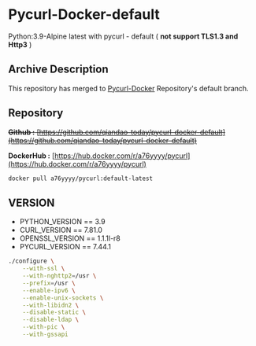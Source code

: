 # **Pycurl-Docker-default**

Python:3.9-Alpine latest with pycurl - default ( **not support TLS1.3 and Http3** )

## **Archive Description**

This repository has merged to [Pycurl-Docker](https://github.com/qiandao-today/pycurl-docker/tree/default) Repository's default branch.

## **Repository**

~~**Github :** [https://github.com/qiandao-today/pycurl-docker-default](https://github.com/qiandao-today/pycurl-docker-default)~~

**DockerHub :** [https://hub.docker.com/r/a76yyyy/pycurl](https://hub.docker.com/r/a76yyyy/pycurl)

```bash
docker pull a76yyyy/pycurl:default-latest
```

## **VERSION**

- PYTHON_VERSION == 3.9
- CURL_VERSION == 7.81.0
- OPENSSL_VERSION == 1.1.1l-r8
- PYCURL_VERSION == 7.44.1

```bash
./configure \
    --with-ssl \
    --with-nghttp2=/usr \
    --prefix=/usr \
    --enable-ipv6 \
    --enable-unix-sockets \
    --with-libidn2 \
    --disable-static \
    --disable-ldap \
    --with-pic \
    --with-gssapi
```
